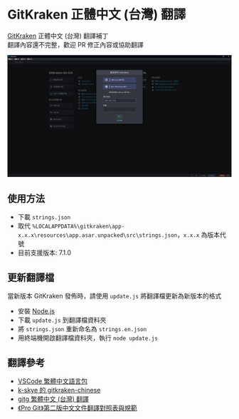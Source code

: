# GitKraken 正體中文 (台灣) 翻譯

[GitKraken](https://www.gitkraken.com/) 正體中文 (台灣) 翻譯補丁  
翻譯內容還不完整，歡迎 PR 修正內容或協助翻譯  
  
![screenshot](./screenshot.png)

## 使用方法
- 下載 `strings.json`
- 取代 `%LOCALAPPDATA%\gitkraken\app-x.x.x\resources\app.asar.unpacked\src\strings.json`，`x.x.x` 為版本代號
- 目前支援版本: 7.1.0

## 更新翻譯檔
當新版本 GitKraken 發佈時，請使用 `update.js` 將翻譯檔更新為新版本的格式  
- 安裝 [Node.js](https://nodejs.org/en/)
- 下載 `update.js` 到翻譯檔資料夾
- 將 `strings.json` 重新命名為 `strings.en.json`
- 用終端機開啟翻譯檔資料夾，執行 `node update.js`

## 翻譯參考
- [VSCode 繁體中文語言包](https://github.com/microsoft/vscode-loc/tree/master/i18n/vscode-language-pack-zh-hant)
- [k-skye 的 gitkraken-chinese](https://github.com/k-skye/gitkraken-chinese)
- [gitg 繁體中文 (台灣) 翻譯](https://gitlab.gnome.org/GNOME/gitg/-/blob/master/po/zh_TW.po)
- [《Pro Git》第二版中文文件翻譯對照表與規範](https://gist.github.com/fntsrlike/cf1e96d60b6f34fab725599b06dfcb2a)
